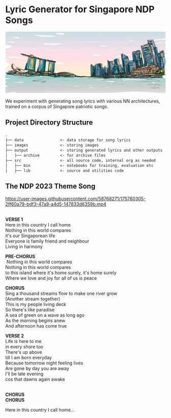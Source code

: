 # Lyric Generator for Singapore NDP Songs

<p align="center">
  <img src="images/singapore_background.jpg">
</p>

We experiment with generating song lyrics with various NN architectures, trained on a corpus of Singapore patriotic songs.

## Project Directory Structure

```
.
├── data                <- data storage for song lyrics
├── images              <- storing images
├── output              <- storing generated lyrics and other outputs
│   ├── archive         <- for archive files
├── src                 <- all source code, internal org as needed
│   ├── bin             <- notebooks for training, evaluation etc
│   ├── lib             <- source and utilities code
```

## The NDP 2023 Theme Song 

https://user-images.githubusercontent.com/58768271/175760305-2ff60a79-bdf3-47a9-a4d5-147833d6359b.mp4

<br>
<b>VERSE 1​</b> <br>
Here in this country I call home​ <br>
Nothing in this world compares​ <br>
it's our Singaporean life​ <br>
Everyone is family friend and neighbour​ <br>
Living in harmony​ <br>

<b>PRE-CHORUS</b> <br>​
Nothing in this world compares​ <br>
Nothing in this world compares​ <br>
to this island where it's home surely, it's home surely​ <br>
Where we love and joy for all of us​ is peace​ <br>

<b>CHORUS​</b> <br>
Sing a thousand streams flow to make one river grow​ <br>
(Another stream together)​ <br>
This is my people living deck​ <br>
So there's like paradise​ <br>
A sea of green on a wave as long ago​ <br>
As the morning begins anew​ <br>
And afternoon has come true​ <br>

<b>VERSE 2</b>​ <br>
Life is here to me​ <br>
in every shore too​ <br>
There's up above​ <br>
till I am born everyday​ <br>
Because tomorrow night feeling lives​ <br>
Are gone by day you are away​ <br>
I'll be late evening​ <br>
cos that dawns again awake <br>​

<b>CHORUS</b> <br>
<b>CHORUS</b> <br>

Here in this country I call home...​
